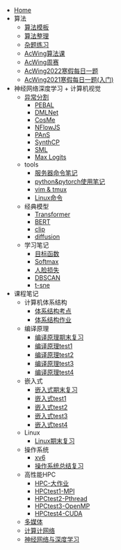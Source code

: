 <!-- docs/_sidebar.md -->

- [Home](README.md)
- 算法
	- [算法模板](03%20Algorithm/算法模板.md)
	- [算法整理](03%20Algorithm/算法整理.md)
	- [杂题练习](03%20Algorithm/杂题练习.md)
	- [AcWing算法课](03%20Algorithm/AcWing算法课.md)
	- [AcWing周赛](03%20Algorithm/AcWing周赛.md)
	- [AcWing2022寒假每日一题](03%20Algorithm/AcWing2022寒假每日一题.md)
	- [AcWing2021寒假每日一题(入门)](03%20Algorithm/AcWing2021寒假每日一题(入门).md)
- 神经网络深度学习 + 计算机视觉
	- [异常分割](01%20AI/异常分割.md)
		- [PEBAL](01%20AI/paper/PEBAL.md)
		- [DMLNet](01%20AI/paper/DMLNet.md)
		- [CosMe](01%20AI/paper/CosMe.md)
		- [NFlowJS](01%20AI/paper/NFlowJS.md)
		- [PAnS](01%20AI/paper/PAnS.md)
		- [SynthCP](01%20AI/paper/SynthCP.md)
		- [SML](01%20AI/paper/SML.md)
		- [Max Logits](01%20AI/paper/Max%20Logits.md)
	- tools
		- [服务器命令笔记](AI/其他/服务器命令笔记.md)
		- [python&pytorch使用笔记](01%20AI/python&pytorch使用笔记.md)
		- [vim & tmux](04%20计算机/vim%20&%20tmux.md)
		- [Linux命令](04%20计算机/Linux命令.md)
	- 经典模型
		- [Transformer](01%20AI/paper/Transformer.md)
		- [BERT](01%20AI/paper/BERT.md)
		- [clip](01%20AI/paper/clip.md)
		- [diffusion](01%20AI/paper/diffusion.md)
	- 学习笔记
		- [目标函数](01%20AI/目标函数.md)
		- [Softmax](01%20AI/Softmax.md)
		- [人脸损失](01%20AI/人脸损失.md)
		- [DBSCAN](01%20AI/DBSCAN.md)
		- [t-sne](01%20AI/t-sne.md)
- 课程笔记
	- 计算机体系结构
		- [体系结构考点](04%20计算机/计算机体系结构/体系结构考点.md)
		- [体系结构作业](04%20计算机/计算机体系结构/体系结构作业.md)
	- 编译原理
		- [编译原理期末复习](04%20计算机/编译原理/编译原理期末复习.md)
		- [编译原理test1](04%20计算机/编译原理/编译原理test1.md)
		- [编译原理test2](04%20计算机/编译原理/编译原理test2.md)
		- [编译原理test3](04%20计算机/编译原理/编译原理test3.md)
		- [编译原理test4](04%20计算机/编译原理/编译原理test4.md)
	- 嵌入式
		- [嵌入式期末复习](04%20计算机/嵌入式/嵌入式期末复习.md)
		- [嵌入式test1](04%20计算机/嵌入式/嵌入式test1.md)
		- [嵌入式test2](04%20计算机/嵌入式/嵌入式test2.md)
		- [嵌入式test3](04%20计算机/嵌入式/嵌入式test3.md)
		- [嵌入式test4](04%20计算机/嵌入式/嵌入式test4.md)
	- Linux
		- [Linux期末复习](04%20计算机/Linux/Linux期末复习.md)
	- 操作系统
		- [xv6](04%20计算机/操作系统/xv6.md)
		- [操作系统总结复习](04%20计算机/操作系统/操作系统总结复习.md)
	- 高性能HPC
		- [HPC-大作业](04%20计算机/HPC/HPC-大作业.md)
		- [HPCtest1-MPI](04%20计算机/HPC/HPCtest1-MPI.md)
		- [HPCtest2-Pthread](04%20计算机/HPC/HPCtest2-Pthread.md)
		- [HPCtest3-OpenMP](04%20计算机/HPC/HPCtest3-OpenMP.md)
		- [HPCtest4-CUDA](04%20计算机/HPC/HPCtest4-CUDA.md)
	- [多媒体](04%20计算机/多媒体期末复习.md)
	- [计算计网络](04%20计算机/计算计网络复习.md)
	- [神经网络与深度学习](04%20计算机/神经网络与深度学习期末复习.md)

